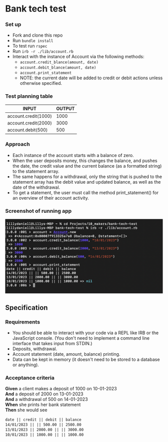# Bank tech test

### Set up

* Fork and clone this repo
* Run `bundle install`
* To test run `rspec`
* Run `irb -r ./lib/account.rb`
* Interact with the instance of Account via the following methods:
  * `account.credit_blance(amount, date)`
  * `account.debit_blance(amount, date)`
  * `account.print_statement`
  * NOTE: the current date will be added to credit or debit actions unless otherwise specified.

### Test planning table

INPUT                 | OUTPUT
----------------------|--------
account.credit(1000)  | 1000
account.credit(2000)  | 3000
account.debit(500)    | 500

### Approach

* Each instance of the account starts with a balance of zero. 
* When the user deposits money, this changes the balance, and pushes the date, the credit value and the current balance (as a formatted string) to the statement array. 
* The same happens for a withdrawal, only the string that is pushed to the statement array has the debit value and updated balance, as well as the date of the withdrawal. 
* To get a statement, the user must call the method print_statement() for an overview of their account activity. 

### Screenshot of running app

![IRB](images/bank-tech.png)


## Specification

### Requirements

* You should be able to interact with your code via a REPL like IRB or the JavaScript console.  (You don't need to implement a command line interface that takes input from STDIN.)
* Deposits, withdrawal.
* Account statement (date, amount, balance) printing.
* Data can be kept in memory (it doesn't need to be stored to a database or anything).

### Acceptance criteria

**Given** a client makes a deposit of 1000 on 10-01-2023  
**And** a deposit of 2000 on 13-01-2023  
**And** a withdrawal of 500 on 14-01-2023  
**When** she prints her bank statement  
**Then** she would see

```
date || credit || debit || balance
14/01/2023 || || 500.00 || 2500.00
13/01/2023 || 2000.00 || || 3000.00
10/01/2023 || 1000.00 || || 1000.00
```
